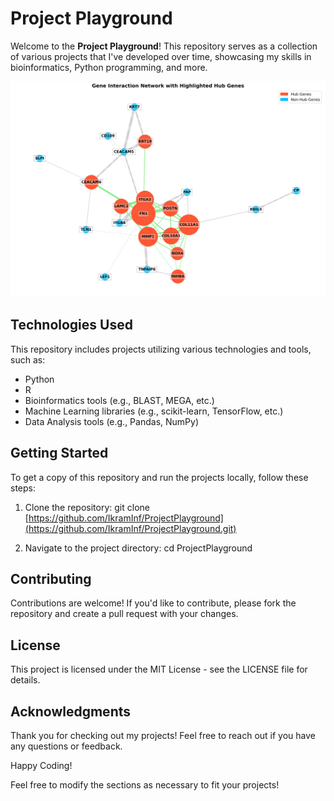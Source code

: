 # Project Playground

Welcome to the **Project Playground**! This repository serves as a collection of various projects that I've developed over time, showcasing my skills in bioinformatics, Python programming, and more. 

![Gene Interaction Network](gene_interaction_network.png)

## Technologies Used

This repository includes projects utilizing various technologies and tools, such as:

- Python
- R
- Bioinformatics tools (e.g., BLAST, MEGA, etc.)
- Machine Learning libraries (e.g., scikit-learn, TensorFlow, etc.)
- Data Analysis tools (e.g., Pandas, NumPy)

## Getting Started

To get a copy of this repository and run the projects locally, follow these steps:

1. Clone the repository:
   git clone [https://github.com/IkramInf/ProjectPlayground](https://github.com/IkramInf/ProjectPlayground.git)

2. Navigate to the project directory:
   cd ProjectPlayground

## Contributing
Contributions are welcome! If you'd like to contribute, please fork the repository and create a pull request with your changes.

## License
This project is licensed under the MIT License - see the LICENSE file for details.

## Acknowledgments
Thank you for checking out my projects! Feel free to reach out if you have any questions or feedback.

Happy Coding!

Feel free to modify the sections as necessary to fit your projects!
